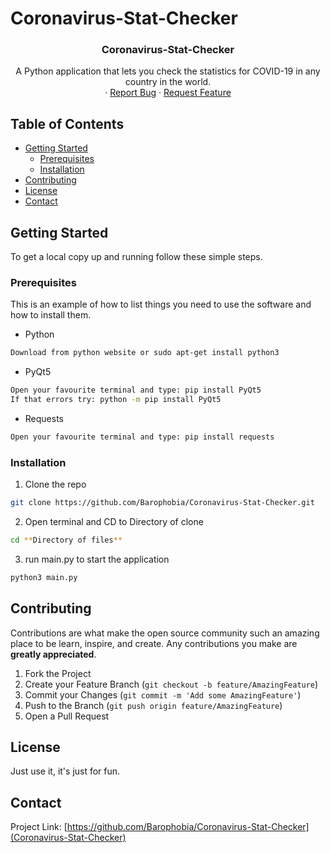 # Coronavirus-Stat-Checker

  <h3 align="center">Coronavirus-Stat-Checker</h3>

  <p align="center">
    A Python application that lets you check the statistics for COVID-19 in any country in the world.
    <br />
    ·
    <a href="https://github.com/Barophobia/Coronavirus-Stat-Checker/issues">Report Bug</a>
    ·
    <a href="https://github.com/Barophobia/Coronavirus-Stat-Checker/issues">Request Feature</a>
</p>



<!-- TABLE OF CONTENTS -->
## Table of Contents

* [Getting Started](#getting-started)
  * [Prerequisites](#prerequisites)
  * [Installation](#installation)
* [Contributing](#contributing)
* [License](#license)
* [Contact](#contact)


<!-- GETTING STARTED -->
## Getting Started

To get a local copy up and running follow these simple steps.

### Prerequisites

This is an example of how to list things you need to use the software and how to install them.
* Python
```sh
Download from python website or sudo apt-get install python3
```
* PyQt5
```sh
Open your favourite terminal and type: pip install PyQt5
If that errors try: python -m pip install PyQt5
```
* Requests
```sh
Open your favourite terminal and type: pip install requests
```

### Installation
 
1. Clone the repo
```sh
git clone https://github.com/Barophobia/Coronavirus-Stat-Checker.git
```
2. Open terminal and CD to Directory of clone
```sh
cd **Directory of files**
```
3. run main.py to start the application
```sh
python3 main.py
```


<!-- CONTRIBUTING -->
## Contributing

Contributions are what make the open source community such an amazing place to be learn, inspire, and create. Any contributions you make are **greatly appreciated**.

1. Fork the Project
2. Create your Feature Branch (`git checkout -b feature/AmazingFeature`)
3. Commit your Changes (`git commit -m 'Add some AmazingFeature'`)
4. Push to the Branch (`git push origin feature/AmazingFeature`)
5. Open a Pull Request



<!-- LICENSE -->
## License

Just use it, it's just for fun.



<!-- CONTACT -->
## Contact
Project Link: [https://github.com/Barophobia/Coronavirus-Stat-Checker](Coronavirus-Stat-Checker)


